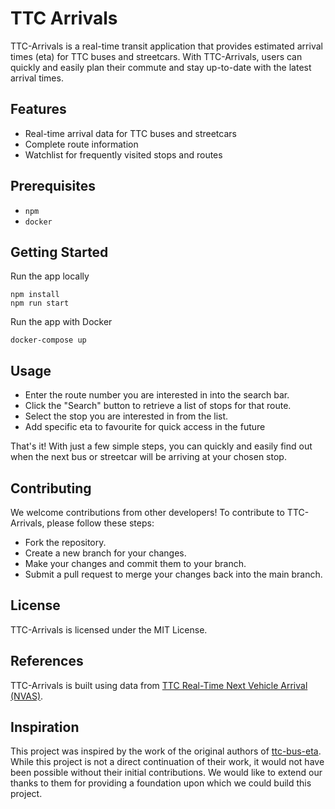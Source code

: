 # TTC Arrivals

TTC-Arrivals is a real-time transit application that provides estimated arrival times (eta) for TTC buses and streetcars. With TTC-Arrivals, users can quickly and easily plan their commute and stay up-to-date with the latest arrival times.

## Features

- Real-time arrival data for TTC buses and streetcars
- Complete route information
- Watchlist for frequently visited stops and routes

## Prerequisites

- `npm`
- `docker`

## Getting Started

Run the app locally

```
npm install
npm run start
```

Run the app with Docker

```
docker-compose up
```

## Usage

- Enter the route number you are interested in into the search bar.
- Click the "Search" button to retrieve a list of stops for that route.
- Select the stop you are interested in from the list.
- Add specific eta to favourite for quick access in the future

That's it! With just a few simple steps, you can quickly and easily find out when the next bus or streetcar will be arriving at your chosen stop.

## Contributing

We welcome contributions from other developers! To contribute to TTC-Arrivals, please follow these steps:

- Fork the repository.
- Create a new branch for your changes.
- Make your changes and commit them to your branch.
- Submit a pull request to merge your changes back into the main branch.

## License

TTC-Arrivals is licensed under the MIT License.

## References

TTC-Arrivals is built using data from [TTC Real-Time Next Vehicle Arrival (NVAS)](https://open.toronto.ca/dataset/ttc-real-time-next-vehicle-arrival-nvas/).

## Inspiration

This project was inspired by the work of the original authors of [ttc-bus-eta](https://github.com/thomassth/ttc-bus-eta). While this project is not a direct continuation of their work, it would not have been possible without their initial contributions. We would like to extend our thanks to them for providing a foundation upon which we could build this project.
